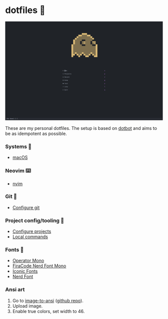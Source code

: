 # dotfiles 🍩

![screenshot](.github/nvim.png)

These are my personal dotfiles. The setup is based on
[dotbot](https://github.com/anishathalye/dotbot) and aims to be as idempotent as
possible.

### Systems 🚀

- [macOS](docs/readme-macos.md)

### Neovim ⌨️

- [nvim]()

### Git 🐙

- [Configure git](docs/readme-git.md)

### Project config/tooling 🧢

- [Configure projects](installers)
- [Local commands](bin/)

### Fonts 💯

- [Operator Mono](https://typography.com/blog/introducing-operator)
- [FiraCode Nerd Font Mono](https://github.com/ryanoasis/nerd-fonts/tree/master/patched-fonts/FiraCode)
- [Iconic Fonts](https://github.com/mdSlash/iconic-fonts)
- [Nerd Font](https://github.com/ryanoasis/nerd-fonts)

### Ansi art

1. Go to [image-to-ansi](https://dom111.github.io/image-to-ansi) ([github repo](https://github.com/dom111/image-to-ansi)).
2. Upload image.
3. Enable true colors, set width to 46.